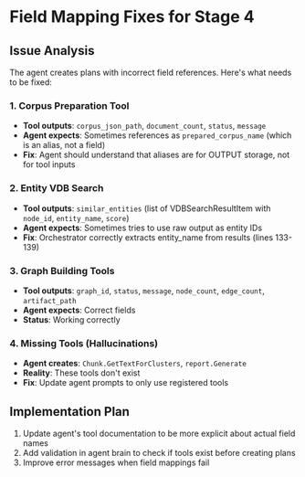# Field Mapping Fixes for Stage 4

## Issue Analysis

The agent creates plans with incorrect field references. Here's what needs to be fixed:

### 1. Corpus Preparation Tool
- **Tool outputs**: `corpus_json_path`, `document_count`, `status`, `message`
- **Agent expects**: Sometimes references as `prepared_corpus_name` (which is an alias, not a field)
- **Fix**: Agent should understand that aliases are for OUTPUT storage, not for tool inputs

### 2. Entity VDB Search
- **Tool outputs**: `similar_entities` (list of VDBSearchResultItem with `node_id`, `entity_name`, `score`)
- **Agent expects**: Sometimes tries to use raw output as entity IDs
- **Fix**: Orchestrator correctly extracts entity_name from results (lines 133-139)

### 3. Graph Building Tools
- **Tool outputs**: `graph_id`, `status`, `message`, `node_count`, `edge_count`, `artifact_path`
- **Agent expects**: Correct fields
- **Status**: Working correctly

### 4. Missing Tools (Hallucinations)
- **Agent creates**: `Chunk.GetTextForClusters`, `report.Generate`
- **Reality**: These tools don't exist
- **Fix**: Update agent prompts to only use registered tools

## Implementation Plan

1. Update agent's tool documentation to be more explicit about actual field names
2. Add validation in agent brain to check if tools exist before creating plans
3. Improve error messages when field mappings fail